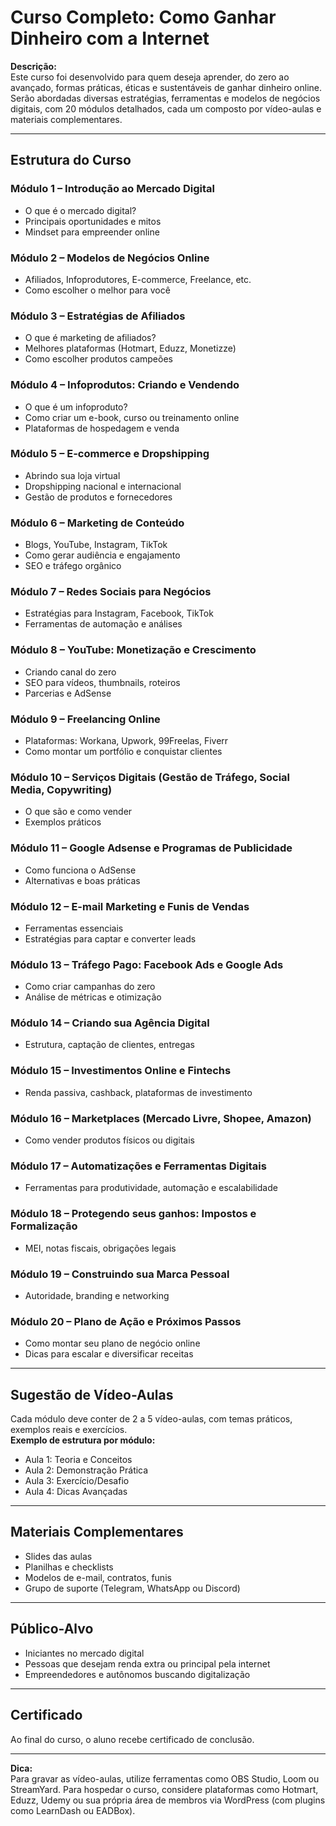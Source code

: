 # Curso Completo: Como Ganhar Dinheiro com a Internet

**Descrição:**  
Este curso foi desenvolvido para quem deseja aprender, do zero ao avançado, formas práticas, éticas e sustentáveis de ganhar dinheiro online. Serão abordadas diversas estratégias, ferramentas e modelos de negócios digitais, com 20 módulos detalhados, cada um composto por vídeo-aulas e materiais complementares.

---

## Estrutura do Curso

### Módulo 1 – Introdução ao Mercado Digital
- O que é o mercado digital?
- Principais oportunidades e mitos
- Mindset para empreender online

### Módulo 2 – Modelos de Negócios Online
- Afiliados, Infoprodutores, E-commerce, Freelance, etc.
- Como escolher o melhor para você

### Módulo 3 – Estratégias de Afiliados
- O que é marketing de afiliados?
- Melhores plataformas (Hotmart, Eduzz, Monetizze)
- Como escolher produtos campeões

### Módulo 4 – Infoprodutos: Criando e Vendendo
- O que é um infoproduto?
- Como criar um e-book, curso ou treinamento online
- Plataformas de hospedagem e venda

### Módulo 5 – E-commerce e Dropshipping
- Abrindo sua loja virtual
- Dropshipping nacional e internacional
- Gestão de produtos e fornecedores

### Módulo 6 – Marketing de Conteúdo
- Blogs, YouTube, Instagram, TikTok
- Como gerar audiência e engajamento
- SEO e tráfego orgânico

### Módulo 7 – Redes Sociais para Negócios
- Estratégias para Instagram, Facebook, TikTok
- Ferramentas de automação e análises

### Módulo 8 – YouTube: Monetização e Crescimento
- Criando canal do zero
- SEO para vídeos, thumbnails, roteiros
- Parcerias e AdSense

### Módulo 9 – Freelancing Online
- Plataformas: Workana, Upwork, 99Freelas, Fiverr
- Como montar um portfólio e conquistar clientes

### Módulo 10 – Serviços Digitais (Gestão de Tráfego, Social Media, Copywriting)
- O que são e como vender
- Exemplos práticos

### Módulo 11 – Google Adsense e Programas de Publicidade
- Como funciona o AdSense
- Alternativas e boas práticas

### Módulo 12 – E-mail Marketing e Funis de Vendas
- Ferramentas essenciais
- Estratégias para captar e converter leads

### Módulo 13 – Tráfego Pago: Facebook Ads e Google Ads
- Como criar campanhas do zero
- Análise de métricas e otimização

### Módulo 14 – Criando sua Agência Digital
- Estrutura, captação de clientes, entregas

### Módulo 15 – Investimentos Online e Fintechs
- Renda passiva, cashback, plataformas de investimento

### Módulo 16 – Marketplaces (Mercado Livre, Shopee, Amazon)
- Como vender produtos físicos ou digitais

### Módulo 17 – Automatizações e Ferramentas Digitais
- Ferramentas para produtividade, automação e escalabilidade

### Módulo 18 – Protegendo seus ganhos: Impostos e Formalização
- MEI, notas fiscais, obrigações legais

### Módulo 19 – Construindo sua Marca Pessoal
- Autoridade, branding e networking

### Módulo 20 – Plano de Ação e Próximos Passos
- Como montar seu plano de negócio online
- Dicas para escalar e diversificar receitas

---

## Sugestão de Vídeo-Aulas

Cada módulo deve conter de 2 a 5 vídeo-aulas, com temas práticos, exemplos reais e exercícios.  
**Exemplo de estrutura por módulo:**
- Aula 1: Teoria e Conceitos
- Aula 2: Demonstração Prática
- Aula 3: Exercício/Desafio
- Aula 4: Dicas Avançadas

---

## Materiais Complementares

- Slides das aulas
- Planilhas e checklists
- Modelos de e-mail, contratos, funis
- Grupo de suporte (Telegram, WhatsApp ou Discord)

---

## Público-Alvo

- Iniciantes no mercado digital
- Pessoas que desejam renda extra ou principal pela internet
- Empreendedores e autônomos buscando digitalização

---

## Certificado

Ao final do curso, o aluno recebe certificado de conclusão.

---

**Dica:**  
Para gravar as vídeo-aulas, utilize ferramentas como OBS Studio, Loom ou StreamYard. Para hospedar o curso, considere plataformas como Hotmart, Eduzz, Udemy ou sua própria área de membros via WordPress (com plugins como LearnDash ou EADBox).